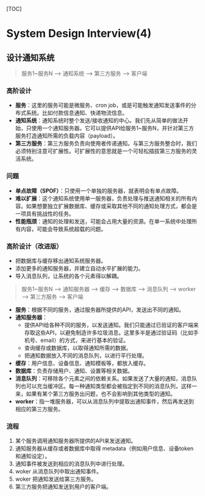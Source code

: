 [TOC]

# System Design Interview(4)

## 设计通知系统

> 服务1~服务N --> 通知系统 --> 第三方服务 --> 客户端

### 高阶设计

- **服务**：这里的服务可能是微服务、cron job，或是可能触发通知发送事件的分布式系统。比如付款信息通知、快递物流信息。
- **通知系统**：通知系统时整个发送/接收通知的中心。我们先从简单的做法开始，只使用一个通知服务器。它可以提供API给服务1~服务N，并针对第三方服务打造通知所需的负载内容（payload）。
- **第三方服务**：第三方服务负责向使用者传递通知。与第三方服务整合时，我们必须特别注意可扩展性。可扩展性的意思就是一个可轻松插拔第三方服务的灵活系统。

### 问题

- **单点故障（SPOF）**：只使用一个单独的服务器，就表明会有单点故障。
- **难以扩展**：这个通知系统使用单一服务器，负责处理与推送通知相关的所有内容。如果想要独立扩展数据库、缓存或采取其他不同的通知处理方式，都会是一项具有挑战性的任务。
- **性能瓶颈**：通知的处理和发送，可能会占用大量的资源。在单一系统中处理所有内容，可能会导致系统超载的问题。

### 高阶设计（改进版）

- 把数据库与缓存移出通知系统服务器。
- 添加更多的通知服务器，并建立自动水平扩展的能力。
- 导入消息队列，让系统的各个元素得以解耦。

> 服务1~服务N --> 通知服务器 --> 缓存 --> 数据库 --> 消息队列 --> worker --> 第三方服务 --> 客户端

- **服务**：根据不同的服务，通过服务器所提供的API，发送出不同的通知。
- **通知服务器**：
  - 提供API给各种不同的服务，以发送通知。我们只能通过已验证的客户端来存取这些API，以避免制造许多垃圾消息。这里多半是通过验证码（比如手机号、email）的方式，来进行基本的验证。
  - 查询缓存或数据库，以取得通知所需的数据。
  - 把通知数据放入不同的消息队列，以进行平行处理。
- **缓存**：用户信息、设备信息、通知模板等，都放入缓存。
- **数据库**：负责存储用户、通知、设置等相关数据。
- **消息队列**：可移除各个元素之间的依赖关系。如果发送了大量的通知，消息队列也可以充当缓冲区。每一种通知类型都会被指定到不同的消息队列，这样一来，如果有某个第三方服务出问题，也不会影响到其他类型的通知。
- **worker**：指一堆服务器，可以从消息队列中提取出通知事件，然后再发送到相应的第三方服务。

### 流程

1. 某个服务调用通知服务器所提供的API来发送通知。
2. 通知服务器从缓存或者数据库中取得 metadata（例如用户信息、设备token和通知设定）。
3. 通知事件被发送到相应的消息队列中进行处理。
4. woker 从消息队列中取出通知事件。
5. woker 把通知发送给第三方服务。
6. 第三方服务把通知发送到用户的客户端。

